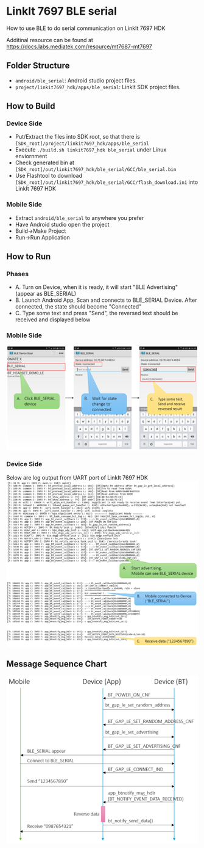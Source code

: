 # LinkIt 7697 BLE serial
How to use BLE to do serial communication on LinkIt 7697 HDK

Additinal resource can be found at https://docs.labs.mediatek.com/resource/mt7687-mt7697

## Folder Structure

* `android/ble_serial`: Android studio project files.
* `project/linkit7697_hdk/apps/ble_serial`: LinkIt SDK project files.

## How to Build

### Device Side

* Put/Extract the files into SDK root, so that there is `[SDK_root]/project/linkit7697_hdk/apps/ble_serial`
* Execute `./build.sh linkit7697_hdk ble_serial` under Linux enviornment
* Check generated bin at `[SDK_root]/out/linkit7697_hdk/ble_serial/GCC/ble_serial.bin`
* Use Flashtool to download `[SDK_root]/out/linkit7697_hdk/ble_serial/GCC/flash_download.ini` into LinkIt 7697 HDK

### Mobile Side

* Extract `android/ble_serial` to anywhere you prefer
* Have Android studio open the project
* Build->Make Project
* Run->Run Application

## How to Run

### Phases

* A. Turn on Device, when it is ready, it will start "BLE Advertising" (appear as BLE_SERIAL)
* B. Launch Android App, Scan and connects to BLE_SERIAL Device. After connected, the state should become "Connected"
* C. Type some text and press "Send", the reversed text should be received and displayed below

### Mobile Side

![Mobile](/images/mobile_side.png)

### Device Side

Below are log output from UART port of LinkIt 7697 HDK
![Device_A](/images/device_A.png)
![Device_BC](/images/device_BC.png)

## Message Sequence Chart

![MSC](/images/msc.png)


